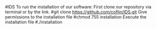 #IDS
To run the installation of our software:
First clone our repository via terminal or by the link.
#git clone https://github.com/coflin/IDS.git
Give permissions to the installation file 
#chmod 755 installation
Execute the installation file
#./installation

